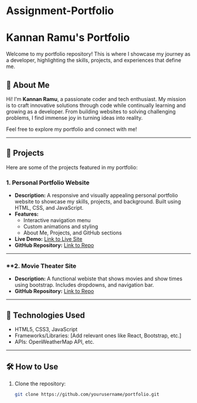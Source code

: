 # Assignment-Portfolio
# Kannan Ramu's Portfolio

Welcome to my portfolio repository! This is where I showcase my journey as a developer, highlighting the skills, projects, and experiences that define me. 

## 🌟 About Me
Hi! I’m **Kannan Ramu**, a passionate coder and tech enthusiast. My mission is to craft innovative solutions through code while continually learning and growing as a developer. From building websites to solving challenging problems, I find immense joy in turning ideas into reality.

Feel free to explore my portfolio and connect with me!

---

## 📂 Projects
Here are some of the projects featured in my portfolio:

### **1. Personal Portfolio Website**
- **Description:** A responsive and visually appealing personal portfolio website to showcase my skills, projects, and background. Built using HTML, CSS, and JavaScript.
- **Features:**
  - Interactive navigation menu
  - Custom animations and styling
  - About Me, Projects, and GitHub sections
- **Live Demo:** [Link to Live Site](https://kannanramu1.github.io/final)
- **GitHub Repository:** [Link to Repo](https://github.com/KannanRamu1/KannanRamu1.github.io/tree/main?tab=readme-ov-file)

---

### **2. Movie Theater Site
- **Description:** A functional webiste that shows movies and show times using bootstrap. Includes dropdowns, and navigation bar.
- **GitHub Repository:** [Link to Repo](https://github.com/KannanRamu1/Bootstrap-Progject)

---

## 🚀 Technologies Used
- HTML5, CSS3, JavaScript
- Frameworks/Libraries: [Add relevant ones like React, Bootstrap, etc.]
- APIs: OpenWeatherMap API, etc.

---

## 🛠️ How to Use
1. Clone the repository:
   ```bash
   git clone https://github.com/yourusername/portfolio.git

